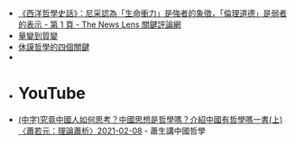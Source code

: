 - [《西洋哲學史話》：尼采認為「生命衝力」是強者的象徵，「倫理道德」是弱者的表示 - 第 1 頁 - The News Lens 關鍵評論網](https://www.thenewslens.com/article/146072)
- [量變到質變](https://ibook.idv.tw/enews/enews1081-1110/enews1108.html)
- [休謨哲學的四個關鍵](https://www.hk01.com/%E5%93%B2%E5%AD%B8/47813/%E4%BC%91%E8%AC%A8%E5%93%B2%E5%AD%B8%E7%9A%84%E5%9B%9B%E5%80%8B%E9%97%9C%E9%8D%B5)
-
- # YouTube
- [(中字)究竟中國人如何思考？中國思想是哲學嗎？介紹中國有哲學嗎一書(上)〈蕭若元：理論蕭析〉2021-02-08](https://www.youtube.com/watch?v=8M1bHfxUPww) - 蕭生講中國哲學